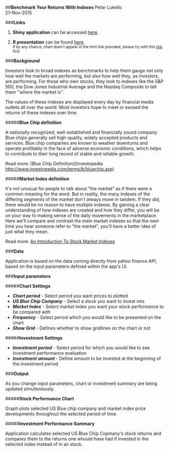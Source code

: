 ##__Benchmark Your Returns With Indexes__
Petar Luketic   
21-Nov-2015

###__Links__

1. **Shiny application** can be accessed [here](http://pluketic.shinyapps.io/DDP_CourseProject/index.html).

2. **R presentation** can be found [here](http://rpubs.com/pluketic/129484).   
   <small>If by any chance, chart doen't appear in the html link provided, please try with this [link](http://pluketic.shinyapps.io/DDP_CourseProject) first.</small>

###__Background__   

Investors look to broad indexes as benchmarks to help them gauge not only how well the markets are performing, but also how well they, as investors, are performing. For those who own stocks, they look to indexes like the S&P 500, the Dow Jones Industrial Average and the Nasdaq Composite to tell them ''where the market is''. 
                           
The values of these indexes are displayed every day by financial media outlets all over the world. Most investors hope to meet or exceed the returns of these indexes over time.     
                           
#####**Blue Chip definition**   

A nationally recognized, well-established and financially sound company. Blue chips generally sell high-quality, widely accepted products and services. Blue chip companies are known to weather downturns and operate profitably in the face of adverse economic conditions, which helps to contribute to their long record of stable and reliable growth.

Read more: [Blue Chip Definition](Investopedia http://www.investopedia.com/terms/b/bluechip.asp)   

#####**Market Index definition**   

It's not unusual for people to talk about "the market" as if there were a common meaning for the word. But in reality, the many indexes of the differing segments of the market don't always move in tandem. If they did, there would be no reason to have multiple indexes. By gaining a clear understanding of how indexes are created and how they differ, you will be on your way to making sense of the daily movements in the marketplace. Here we'll compare and contrast the main market indexes so that the next time you hear someone refer to "the market", you'll have a better idea of just what they mean.

Read more: [An Introduction To Stock Market Indexes](http://www.investopedia.com/articles/analyst/102501.asp)   

###__Data__   

Application is based on the data coming directly from yahoo finance API, based on the input parameters defined within the app's UI.

###__Input parameters__        

#####**Chart Settings**    
- ***Chart period*** - Select period you want prices to plotted
- ***US Blue Chip Company*** - Select a stock you want to invest into
- ***Market Index*** - Select market index you want your stock performance to be compared with
- ***Frequency*** - Select period which you would like to be presented on the chart
- ***Show Grid*** - Defines whether to show gridlines on the chart or not   

#####**Investment Settings**       
- ***Investment period*** - Select period for which you would like to see investment performance evaluation
- ***Investment amount*** - Define amount to be invested at the beginning of the investment period

###__Output__     

As you change input parameters, chart or investment summary are being updated simulteniously.

#####**Stock Performance Chart**      

Graph plots selected US Blue chip company and market index price developments throughout the selected period of time.     

#####**Investment Performance Summary**      

Application calculates selected US Blue Chip Copmany's stock returns and compares them to the returns one whould have had if invested in the selected index instead of in an stock.



